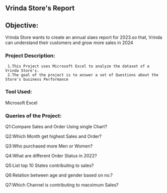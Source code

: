 ## Vrinda Store's Report

## Objective:

Vrinda Store wants to create an annual slaes report for 2023.so that, Vrinda can understand their customers and grow more sales in 2024

### Project Description:
     1.This Project uses Microsoft Excel to analyze the dataset of a Vrinda Store's.
     2.The goal of the project is to answer a set of Questions about the Store's business Performance
### Tool Used:
Microsoft Excel
### Queries of the Project:
Q1:Compare Sales and Order Using single Chart?

Q2:Which Month get highest Sales and Order?

Q3:Who purchased more Men or Women?

Q4:What are different Order Status in 2022?

Q5:List top 10 States contributing to sales?

Q6:Relation between age and gender based on no.?

Q7:Which Channel is contributing to macximum Sales?




